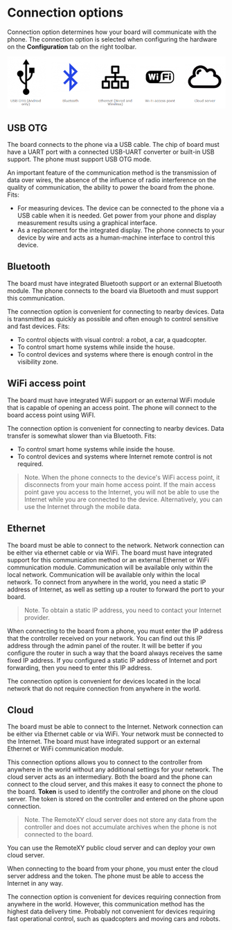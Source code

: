 # Connection options

Connection option determines how your board will communicate with the phone. The connection option is selected when configuring the hardware on the **Configuration** tab on the right toolbar.

![en_01.jpg](en_01.png)

## USB OTG

The board connects to the phone via a USB cable. The chip of board must have a UART port with a connected USB-UART converter or built-in USB support. The phone must support USB OTG mode. 

An important feature of the communication method is the transmission of data over wires, the absence of the influence of radio interference on the quality of communication, the ability to power the board from the phone. Fits:

- For measuring devices. The device can be connected to the phone via a USB cable when it is needed. Get power from your phone and display measurement results using a graphical interface.
- As a replacement for the integrated display. The phone connects to your device by wire and acts as a human-machine interface to control this device.

## Bluetooth

The board must have integrated Bluetooth support or an external Bluetooth module. The phone connects to the board via Bluetooth and must support this communication.

The connection option is convenient for connecting to nearby devices. Data is transmitted as quickly as possible and often enough to control sensitive and fast devices. Fits:

- To control objects with visual control: a robot, a car, a quadcopter.
- To control smart home systems while inside the house.
- To control devices and systems where there is enough control in the visibility zone.

## WiFi access point

The board must have integrated WiFi support or an external WiFi module that is capable of opening an access point. The phone will connect to the board access point using WiFI.

The connection option is convenient for connecting to nearby devices. Data transfer is somewhat slower than via Bluetooth. Fits:

- To control smart home systems while inside the house.
- To control devices and systems where Internet remote control is not required.

> Note. When the phone connects to the device's WiFi access point, it disconnects from your main home access point. If the main access point gave you access to the Internet, you will not be able to use the Internet while you are connected to the device. Alternatively, you can use the Internet through the mobile data.

## Ethernet

The board must be able to connect to the network. Network connection can be either via ethernet cable or via WiFi. The board must have integrated support for this communication method or an external Ethernet or WiFi communication module. Communication will be available only within the local network. Communication will be available only within the local network. To connect from anywhere in the world, you need a static IP address of Internet, as well as setting up a router to forward the port to your board.

> Note. To obtain a static IP address, you need to contact your Internet provider.

When connecting to the board from a phone, you must enter the IP address that the controller received on your network. You can find out this IP address through the admin panel of the router. It will be better if you configure the router in such a way that the board always receives the same fixed IP address. If you configured a static IP address of Internet and port forwarding, then you need to enter this IP address.

The connection option is convenient for devices located in the local network that do not require connection from anywhere in the world.

## Cloud

The board must be able to connect to the Internet. Network connection can be either via Ethernet cable or via WiFi. Your network must be connected to the Internet. The board must have integrated support or an external Ethernet or WiFi communication module.

This connection options allows you to connect to the controller from anywhere in the world without any additional settings for your network. The cloud server acts as an intermediary. Both the board and the phone can connect to the cloud server, and this makes it easy to connect the phone to the board. **Token** is used to identify the controller and phone on the cloud server. The token is stored on the controller and entered on the phone upon connection.

> Note. The RemoteXY cloud server does not store any data from the controller and does not accumulate archives when the phone is not connected to the board.

You can use the RemoteXY public cloud server and can deploy your own cloud server.

When connecting to the board from your phone, you must enter the cloud server address and the token. The phone must be able to access the Internet in any way.

The connection option is convenient for devices requiring connection from anywhere in the world. However, this communication method has the highest data delivery time. Probably not convenient for devices requiring fast operational control, such as quadcopters and moving cars and robots.




